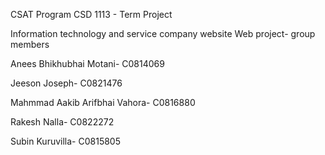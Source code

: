 CSAT Program
CSD 1113 - Term Project

Information technology and service company website
Web project- group members

Anees Bhikhubhai Motani- C0814069

Jeeson Joseph- C0821476

Mahmmad Aakib Arifbhai Vahora- C0816880

Rakesh Nalla- C0822272

Subin Kuruvilla- C0815805





